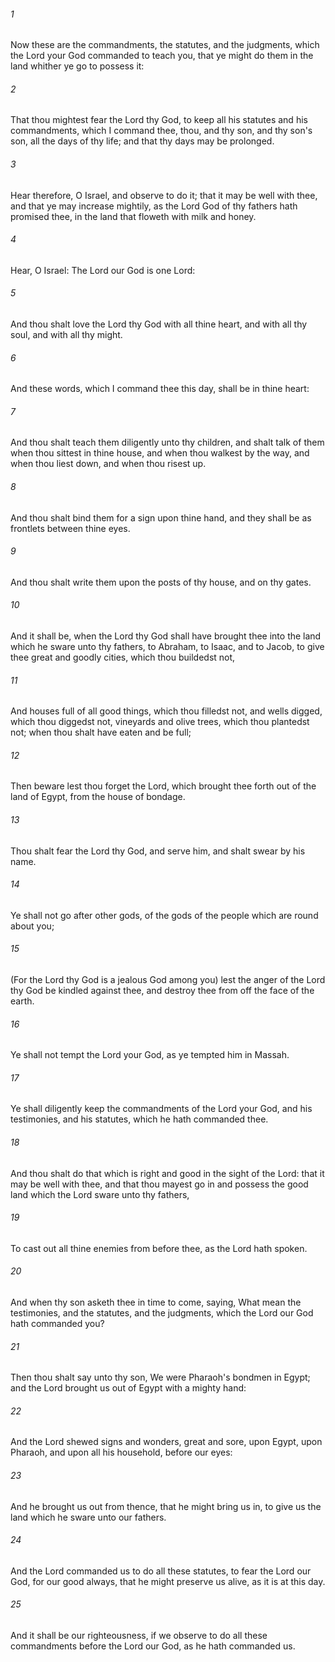 ###### 1
Now these are the commandments, the statutes, and the judgments, which the Lord your God commanded to teach you, that ye might do them in the land whither ye go to possess it:

###### 2
That thou mightest fear the Lord thy God, to keep all his statutes and his commandments, which I command thee, thou, and thy son, and thy son's son, all the days of thy life; and that thy days may be prolonged.

###### 3
Hear therefore, O Israel, and observe to do it; that it may be well with thee, and that ye may increase mightily, as the Lord God of thy fathers hath promised thee, in the land that floweth with milk and honey.

###### 4
Hear, O Israel: The Lord our God is one Lord:

###### 5
And thou shalt love the Lord thy God with all thine heart, and with all thy soul, and with all thy might.

###### 6
And these words, which I command thee this day, shall be in thine heart:

###### 7
And thou shalt teach them diligently unto thy children, and shalt talk of them when thou sittest in thine house, and when thou walkest by the way, and when thou liest down, and when thou risest up.

###### 8
And thou shalt bind them for a sign upon thine hand, and they shall be as frontlets between thine eyes.

###### 9
And thou shalt write them upon the posts of thy house, and on thy gates.

###### 10
And it shall be, when the Lord thy God shall have brought thee into the land which he sware unto thy fathers, to Abraham, to Isaac, and to Jacob, to give thee great and goodly cities, which thou buildedst not,

###### 11
And houses full of all good things, which thou filledst not, and wells digged, which thou diggedst not, vineyards and olive trees, which thou plantedst not; when thou shalt have eaten and be full;

###### 12
Then beware lest thou forget the Lord, which brought thee forth out of the land of Egypt, from the house of bondage.

###### 13
Thou shalt fear the Lord thy God, and serve him, and shalt swear by his name.

###### 14
Ye shall not go after other gods, of the gods of the people which are round about you;

###### 15
(For the Lord thy God is a jealous God among you) lest the anger of the Lord thy God be kindled against thee, and destroy thee from off the face of the earth.

###### 16
Ye shall not tempt the Lord your God, as ye tempted him in Massah.

###### 17
Ye shall diligently keep the commandments of the Lord your God, and his testimonies, and his statutes, which he hath commanded thee.

###### 18
And thou shalt do that which is right and good in the sight of the Lord: that it may be well with thee, and that thou mayest go in and possess the good land which the Lord sware unto thy fathers,

###### 19
To cast out all thine enemies from before thee, as the Lord hath spoken.

###### 20
And when thy son asketh thee in time to come, saying, What mean the testimonies, and the statutes, and the judgments, which the Lord our God hath commanded you?

###### 21
Then thou shalt say unto thy son, We were Pharaoh's bondmen in Egypt; and the Lord brought us out of Egypt with a mighty hand:

###### 22
And the Lord shewed signs and wonders, great and sore, upon Egypt, upon Pharaoh, and upon all his household, before our eyes:

###### 23
And he brought us out from thence, that he might bring us in, to give us the land which he sware unto our fathers.

###### 24
And the Lord commanded us to do all these statutes, to fear the Lord our God, for our good always, that he might preserve us alive, as it is at this day.

###### 25
And it shall be our righteousness, if we observe to do all these commandments before the Lord our God, as he hath commanded us.

